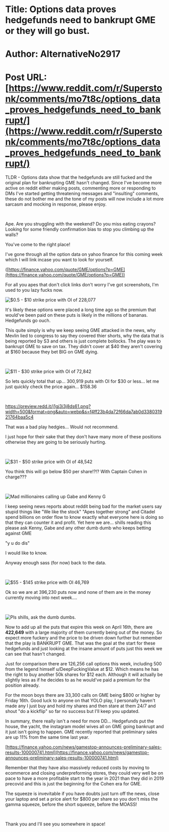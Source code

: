 # Title: Options data proves hedgefunds need to bankrupt GME or they will go bust.
# Author: AlternativeNo2917
# Post URL: [https://www.reddit.com/r/Superstonk/comments/mo7t8c/options_data_proves_hedgefunds_need_to_bankrupt/](https://www.reddit.com/r/Superstonk/comments/mo7t8c/options_data_proves_hedgefunds_need_to_bankrupt/)


TLDR - Options data show that the hedgefunds are still fucked and the original plan for bankrupting GME hasn't changed. Since I've become more active on reddit either making posts, commenting more or responding to DMs I've started getting threatening messages and "insulting" comments, these do not bother me and the tone of my posts will now include a lot more sarcasm and mocking in response, please enjoy. 

&#x200B;

Ape. Are you struggling with the weekend?  Do you miss eating crayons? Looking for some friendly confirmation bias to stop you climbing up the walls? 

You've come to the right place!   


I've gone through all the option data on yahoo finance for this coming week which I will link incase you want to look for yourself.

([https://finance.yahoo.com/quote/GME/options?p=GME](https://finance.yahoo.com/quote/GME/options?p=GME)) 

For all you apes that don't click links don't worry I've got screenshots, I'm used to you lazy fucks now.   


![$0.5 - $10 strike price with OI of 228,077 ](https://preview.redd.it/cfeto1o95ds61.png?width=1104&format=png&auto=webp&s=9b6e575a3a400d6e5c57128873f63637edd5eb0a)

It's likely these options were placed a long time ago so the premium that would've been paid on these puts is likely in the millions of bananas. Hedgefunds go ouch. 

This quite simply is why we keep seeing GME attacked in the news, why Mevlin lied to congress to say they covered thier shorts, why the data that is being reported by S3 and others is just complete bollocks. The play was to bankrupt GME to save on tax. They didn't cover at $40 they aren't covering at $160 because they bet BIG on GME dying. 

&#x200B;

![$11 - $30 strike price with OI of 72,842](https://preview.redd.it/8xwjxs3s7ds61.png?width=1076&format=png&auto=webp&s=61624af6a0fed3eb36694ba9872a2631b0b23fbf)

So lets quickly total that up... 300,919 puts with OI for $30 or less... let me just quickly check the price again... $158.36

&#x200B;

https://preview.redd.it/j1gj3i3j8ds61.png?width=500&format=png&auto=webp&s=f4ff23b4da72f66da7ab0d338031921764baa5c4

That was a bad play hedgies... Would not recommend. 

I just hope for their sake that they don't have many more of these positions otherwise they are going to be seriously hurting. 

&#x200B;

![$31 - $50 strike price with OI of 48,542](https://preview.redd.it/mszn8fj09ds61.png?width=1076&format=png&auto=webp&s=12d240d06bbe2399c79e9ad73b57127411810624)

You think this will go below $50 per share!?!? With Captain Cohen in charge???

&#x200B;

![Mad millionaires calling up Gabe and Kenny G ](https://preview.redd.it/c1wfkqq9ads61.png?width=1136&format=png&auto=webp&s=4e42e8a3526fe9b546ee0e7a73fcba7755ba0f18)

I keep seeing news reports about reddit being bad for the market users say stupid things like "We like the stock" "Apes together strong" and Citadel spend billions on order flow to know exactly what everyone here is doing so that they can counter it and profit. Yet here we are... shills reading this please ask Kenny, Gabe and any other dumb dumb who keeps betting against GME 

"y u do dis" 

I would like to know. 

Anyway enough sass (for now) back to the data. 

&#x200B;

![$55 - $145 strike price with OI 46,769](https://preview.redd.it/yqdk0ljfbds61.png?width=1066&format=png&auto=webp&s=7391a378409cc41b03ba6b02514dc02edb1c7f97)

Ok so we are at 396,230 puts now and none of them are in the money currently moving into next week....

&#x200B;

![Pls shills, ask the dumb dumbs. ](https://preview.redd.it/7u5u2qoicds61.jpg?width=600&format=pjpg&auto=webp&s=aa56a7ee6adc1609d6d273d200c5aa4a72f2a9e3)

Now to add up all the puts that expire this week on April 16th, there are **422,649** with a large majority of them currently being out of the money. So expect more fuckery and the price to be driven down further but remember that the play is BANKRUPT GME. That was the goal at the start for these hedgefunds and just looking at the insane amount of puts just this week we can see that hasn't changed. 

Just for comparison there are 126,256 call options this week, including 500 from the legend himself u/DeepFuckingValue at $12. Which means he has the right to buy another 50k shares for $12 each. Although it will actually be slightly less as if he decides to as he would've paid a premium for the position already. 

For the moon boys there are 33,300 calls on GME being $800 or higher by Friday 16th. Good luck to anyone on that YOLO play, I personally haven't made any I just buy and hold my shares and then stare at them 24/7 and shout "do a kickflip" so far no success but I'll keep you updated. 

In summary, there really isn't a need for more DD... Hedgefunds put the house, the yacht, the instagram model wives all on GME going bankrupt and it just isn't going to happen. GME recently reported that preliminary sales are up 11% from the same time last year.   


[https://finance.yahoo.com/news/gamestop-announces-preliminary-sales-results-100000741.html](https://finance.yahoo.com/news/gamestop-announces-preliminary-sales-results-100000741.html)

Remember that they have also massively reduced costs by moving to ecommerce and closing underpreforming stores, they could very well be on pace to have a more profitable start to the year in 2021 than they did in 2019 precovid and this is just the beginning for the Cohen era for GME. 

The squeeze is invevitable if you have doubts just turn off the news, close your laptop and set a price alert for $800 per share so you don't miss the gamma squeeze, before the short squeeze, before the MOASS!

&#x200B;

Thank you and I'll see you somewhere in space!